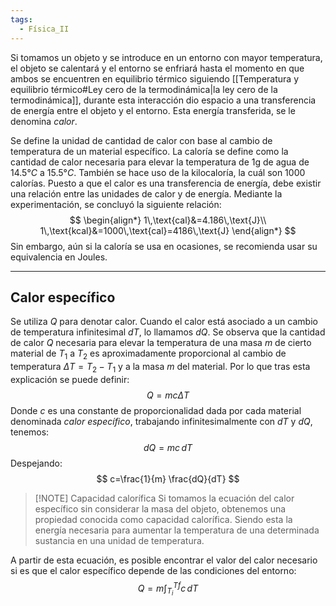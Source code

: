 ```yaml
---
tags:
  - Física_II
---
```

Si tomamos un objeto y se introduce en un entorno con mayor temperatura, el objeto se calentará y el entorno se enfriará hasta el momento en que ambos se encuentren en equilibrio térmico siguiendo [[Temperatura y equilibrio térmico#Ley cero de la termodinámica|la ley cero de la termodinámica]], durante esta interacción dio espacio a una transferencia de energía entre el objeto y el entorno. Esta energía transferida, se le denomina *calor*.

Se define la unidad de cantidad de calor con base al cambio de temperatura de un material específico. La caloría se define como la cantidad de calor necesaria para elevar la temperatura de 1g de agua de $14.5°C$ a $15.5°C$. También se hace uso de la kilocaloría, la cuál son 1000 calorías.
Puesto a que el calor es una transferencia de energía, debe existir una relación entre las unidades de calor y de energía. Mediante la experimentación, se concluyó la siguiente relación:
$$
\begin{align*}
1\,\text{cal}&=4.186\,\text{J}\\
1\,\text{kcal}&=1000\,\text{cal}=4186\,\text{J}
\end{align*}
$$
Sin embargo, aún si la caloría se usa en ocasiones, se recomienda usar su equivalencia en Joules.

---
## Calor específico

Se utiliza $Q$ para denotar calor. Cuando el calor está asociado a un cambio de temperatura infinitesimal $dT$, lo llamamos $dQ$. Se observa que la cantidad de calor $Q$ necesaria para elevar la temperatura de una masa $m$ de cierto material de $T_{1}$ a $T_{2}$ es aproximadamente proporcional al cambio de temperatura $\Delta T=T_{2}-T_{1}$ y a la masa $m$ del material. 
Por lo que tras esta explicación se puede definir:
$$
Q=mc\Delta T
$$
Donde $c$ es una constante de proporcionalidad dada por cada material denominada *calor específico*, trabajando infinitesimalmente con $dT$ y $dQ$, tenemos:
$$
dQ=mc\,dT
$$
Despejando:
$$
c=\frac{1}{m} \frac{dQ}{dT}
$$


> [!NOTE] Capacidad calorífica
> Si tomamos la ecuación del calor específico sin considerar la masa del objeto, obtenemos una propiedad conocida como capacidad calorífica. Siendo esta la energía necesaria para aumentar la temperatura de una determinada sustancia en una unidad de temperatura.

A partir de esta ecuación, es posible encontrar el valor del calor necesario si es que el calor específico depende de las condiciones del entorno:
$$
Q=m\int _{T_{i}}^{Tf}c \, dT 
$$
